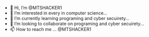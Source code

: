 - 👋 Hi, I’m @MTSHACKER1
- 👀 I’m interested in every in computer science...
- 🌱 I’m currently learning programing and cyber secuirety...
- 💞️ I’m looking to collaborate on programing and cyber secuirety...
- 📫 How to reach me ...
@MTSHACKER1
<!---
MTSHACKER1/MTSHACKER1 is a ✨ special ✨ repository because its `README.md` (this file) appears on your GitHub profile.
You can click the Preview link to take a look at your changes.
--->
